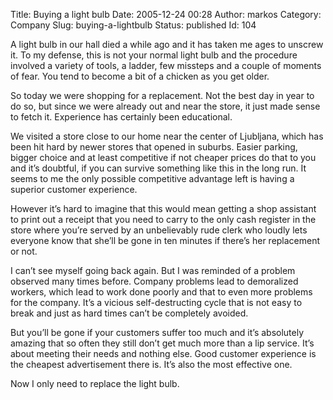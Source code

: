 Title: Buying a light bulb
Date: 2005-12-24 00:28
Author: markos
Category: Company
Slug: buying-a-lightbulb
Status: published
Id: 104

<div>
 <p>
  A light bulb in our hall died a while ago and it has taken me ages to unscrew it. To my defense, this is not your normal light bulb and the procedure involved a variety of tools, a ladder, few missteps and a couple of moments of fear. You tend to become a bit of a chicken as you get older.
 </p>
 <p>
  So today we were shopping for a replacement. Not the best day in year to do so, but since we were already out and near the store, it just made sense to fetch it. Experience has certainly been educational.
 </p>
 <p>
  We visited a store close to our home near the center of Ljubljana, which has been hit hard by newer stores that opened in suburbs. Easier parking, bigger choice and at least competitive if not cheaper prices do that to you and it’s doubtful, if you can survive something like this in the long run. It seems to me the only possible competitive advantage left is having a superior customer experience.
 </p>
 <p>
  However it’s hard to imagine that this would mean getting a shop assistant to print out a receipt that you need to carry to the only cash register in the store where you’re served by an unbelievably rude clerk who loudly lets everyone know that she’ll be gone in ten minutes if there’s her replacement or not.
 </p>
 <p>
  I can’t see myself going back again. But I was reminded of a problem observed many times before. Company problems lead to demoralized workers, which lead to work done poorly and that to even more problems for the company. It’s a vicious self-destructing cycle that is not easy to break and just as hard times can’t be completely avoided.
 </p>
 <p>
  But you’ll be gone if your customers suffer too much and it’s absolutely amazing that so often they still don’t get much more than a lip service. It’s about meeting their needs and nothing else. Good customer experience is the cheapest advertisement there is. It’s also the most effective one.
 </p>
 <p>
  Now I only need to replace the light bulb.
 </p>
</div>
